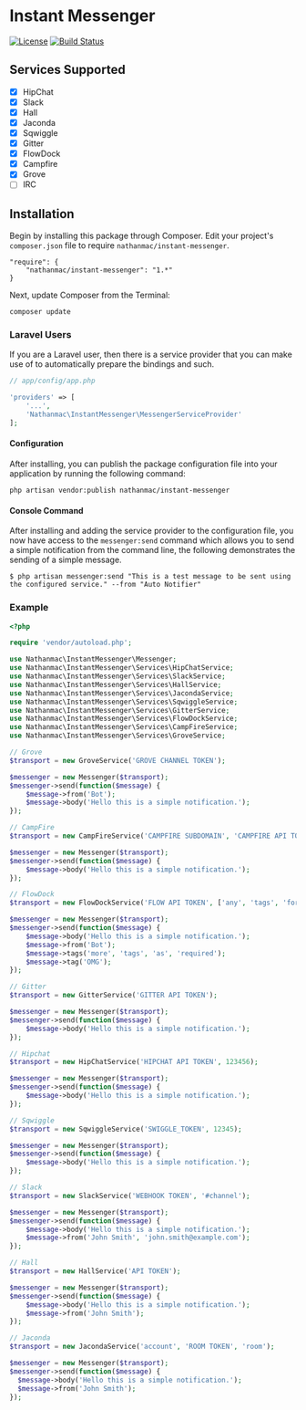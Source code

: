 Instant Messenger
=================

[![License](http://img.shields.io/packagist/l/nathanmac/instant-messenger.svg)](https://github.com/nathanmac/instant-messenger/blob/master/LICENSE.md)
[![Build Status](https://travis-ci.org/nathanmac/instant-messenger.svg?branch=master)](https://travis-ci.org/nathanmac/instant-messenger)

Services Supported
------------------
- [x] HipChat
- [x] Slack
- [x] Hall
- [x] Jaconda
- [x] Sqwiggle
- [x] Gitter
- [x] FlowDock
- [x] Campfire
- [x] Grove
- [ ] IRC

Installation
------------

Begin by installing this package through Composer. Edit your project's `composer.json` file to require `nathanmac/instant-messenger`.

	"require": {
		"nathanmac/instant-messenger": "1.*"
	}

Next, update Composer from the Terminal:

    composer update

### Laravel Users

If you are a Laravel user, then there is a service provider that you can make use of to automatically prepare the bindings and such.

```php
// app/config/app.php

'providers' => [
    '...',
    'Nathanmac\InstantMessenger\MessengerServiceProvider'
];
```

#### Configuration
After installing, you can publish the package configuration file into your application by running the following command:

    php artisan vendor:publish nathanmac/instant-messenger

#### Console Command
After installing and adding the service provider to the configuration file, you now have access to the `messenger:send`
command which allows you to send a simple notification from the command line, the following demonstrates the sending
of a simple message.

```
$ php artisan messenger:send "This is a test message to be sent using the configured service." --from "Auto Notifier"
```

### Example
```php
<?php

require 'vendor/autoload.php';

use Nathanmac\InstantMessenger\Messenger;
use Nathanmac\InstantMessenger\Services\HipChatService;
use Nathanmac\InstantMessenger\Services\SlackService;
use Nathanmac\InstantMessenger\Services\HallService;
use Nathanmac\InstantMessenger\Services\JacondaService;
use Nathanmac\InstantMessenger\Services\SqwiggleService;
use Nathanmac\InstantMessenger\Services\GitterService;
use Nathanmac\InstantMessenger\Services\FlowDockService;
use Nathanmac\InstantMessenger\Services\CampFireService;
use Nathanmac\InstantMessenger\Services\GroveService;

// Grove
$transport = new GroveService('GROVE CHANNEL TOKEN');

$messenger = new Messenger($transport);
$messenger->send(function($message) {
    $message->from('Bot');
    $message->body('Hello this is a simple notification.');
});

// CampFire
$transport = new CampFireService('CAMPFIRE SUBDOMAIN', 'CAMPFIRE API TOKEN', 'CAMPFIRE ROOM ID');

$messenger = new Messenger($transport);
$messenger->send(function($message) {
    $message->body('Hello this is a simple notification.');
});

// FlowDock
$transport = new FlowDockService('FLOW API TOKEN', ['any', 'tags', 'for', 'the', 'message']);

$messenger = new Messenger($transport);
$messenger->send(function($message) {
    $message->body('Hello this is a simple notification.');
    $message->from('Bot');
    $message->tags('more', 'tags', 'as', 'required');
    $message->tag('OMG');
});

// Gitter
$transport = new GitterService('GITTER API TOKEN');

$messenger = new Messenger($transport);
$messenger->send(function($message) {
    $message->body('Hello this is a simple notification.');
});

// Hipchat
$transport = new HipChatService('HIPCHAT API TOKEN', 123456);

$messenger = new Messenger($transport);
$messenger->send(function($message) {
    $message->body('Hello this is a simple notification.');
});

// Sqwiggle
$transport = new SqwiggleService('SWIGGLE_TOKEN', 12345);

$messenger = new Messenger($transport);
$messenger->send(function($message) {
    $message->body('Hello this is a simple notification.');
});

// Slack
$transport = new SlackService('WEBHOOK TOKEN', '#channel');

$messenger = new Messenger($transport);
$messenger->send(function($message) {
    $message->body('Hello this is a simple notification.');
    $message->from('John Smith', 'john.smith@example.com');
});

// Hall
$transport = new HallService('API TOKEN');

$messenger = new Messenger($transport);
$messenger->send(function($message) {
    $message->body('Hello this is a simple notification.');
    $message->from('John Smith');
});

// Jaconda
$transport = new JacondaService('account', 'ROOM TOKEN', 'room');

$messenger = new Messenger($transport);
$messenger->send(function($message) {
  $message->body('Hello this is a simple notification.');
  $message->from('John Smith');
});
```